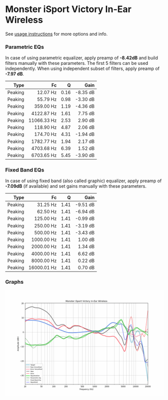 # Monster iSport Victory In-Ear Wireless
See [usage instructions](https://github.com/jaakkopasanen/AutoEq#usage) for more options and info.

### Parametric EQs
In case of using parametric equalizer, apply preamp of **-8.42dB** and build filters manually
with these parameters. The first 5 filters can be used independently.
When using independent subset of filters, apply preamp of **-7.97 dB**.

| Type    | Fc          |    Q | Gain     |
|--------:|------------:|-----:|---------:|
| Peaking | 12.07 Hz    | 0.16 | -8.35 dB |
| Peaking | 55.79 Hz    | 0.98 | -3.30 dB |
| Peaking | 359.00 Hz   | 1.19 | -4.36 dB |
| Peaking | 4122.87 Hz  | 1.61 | 7.75 dB  |
| Peaking | 11066.33 Hz | 2.53 | 2.90 dB  |
| Peaking | 118.90 Hz   | 4.87 | 2.06 dB  |
| Peaking | 174.70 Hz   | 4.31 | -1.94 dB |
| Peaking | 1782.77 Hz  | 1.94 | 2.17 dB  |
| Peaking | 4703.68 Hz  | 6.39 | 1.52 dB  |
| Peaking | 6703.65 Hz  | 5.45 | -3.90 dB |

### Fixed Band EQs
In case of using fixed band (also called graphic) equalizer, apply preamp of **-7.09dB**
(if available) and set gains manually with these parameters.

| Type    | Fc          |    Q | Gain     |
|--------:|------------:|-----:|---------:|
| Peaking | 31.25 Hz    | 1.41 | -9.51 dB |
| Peaking | 62.50 Hz    | 1.41 | -6.94 dB |
| Peaking | 125.00 Hz   | 1.41 | -0.99 dB |
| Peaking | 250.00 Hz   | 1.41 | -3.19 dB |
| Peaking | 500.00 Hz   | 1.41 | -3.43 dB |
| Peaking | 1000.00 Hz  | 1.41 | 1.00 dB  |
| Peaking | 2000.00 Hz  | 1.41 | 1.34 dB  |
| Peaking | 4000.00 Hz  | 1.41 | 6.62 dB  |
| Peaking | 8000.00 Hz  | 1.41 | 0.22 dB  |
| Peaking | 16000.01 Hz | 1.41 | 0.70 dB  |

### Graphs
![](./Monster%20iSport%20Victory%20In-Ear%20Wireless.png)